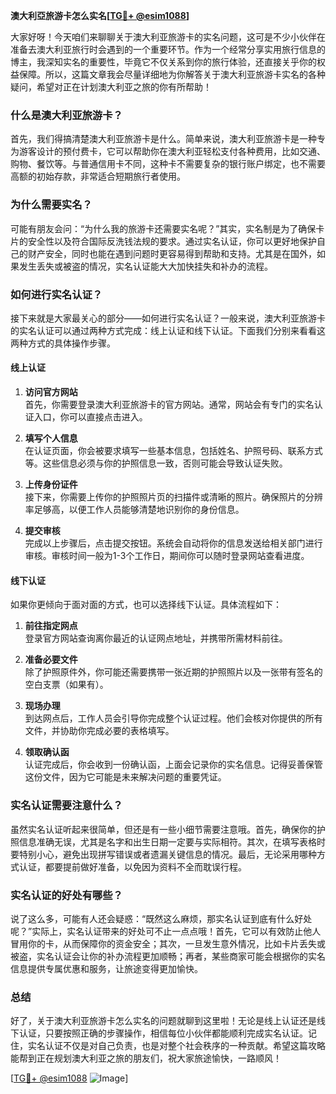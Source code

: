 **澳大利亞旅游卡怎么实名[[TG💪+ @esim1088](https://t.me/s/esim1088)]**

大家好呀！今天咱们来聊聊关于澳大利亚旅游卡的实名问题，这可是不少小伙伴在准备去澳大利亚旅行时会遇到的一个重要环节。作为一个经常分享实用旅行信息的博主，我深知实名的重要性，毕竟它不仅关系到你的旅行体验，还直接关乎你的权益保障。所以，这篇文章我会尽量详细地为你解答关于澳大利亚旅游卡实名的各种疑问，希望对正在计划澳大利亚之旅的你有所帮助！

### 什么是澳大利亚旅游卡？

首先，我们得搞清楚澳大利亚旅游卡是什么。简单来说，澳大利亚旅游卡是一种专为游客设计的预付费卡，它可以帮助你在澳大利亚轻松支付各种费用，比如交通、购物、餐饮等。与普通信用卡不同，这种卡不需要复杂的银行账户绑定，也不需要高额的初始存款，非常适合短期旅行者使用。

### 为什么需要实名？

可能有朋友会问：“为什么我的旅游卡还需要实名呢？”其实，实名制是为了确保卡片的安全性以及符合国际反洗钱法规的要求。通过实名认证，你可以更好地保护自己的财产安全，同时也能在遇到问题时更容易得到帮助和支持。尤其是在国外，如果发生丢失或被盗的情况，实名认证能大大加快挂失和补办的流程。

### 如何进行实名认证？

接下来就是大家最关心的部分——如何进行实名认证？一般来说，澳大利亚旅游卡的实名认证可以通过两种方式完成：线上认证和线下认证。下面我们分别来看看这两种方式的具体操作步骤。

#### 线上认证

1. **访问官方网站**  
   首先，你需要登录澳大利亚旅游卡的官方网站。通常，网站会有专门的实名认证入口，你可以直接点击进入。

2. **填写个人信息**  
   在认证页面，你会被要求填写一些基本信息，包括姓名、护照号码、联系方式等。这些信息必须与你的护照信息一致，否则可能会导致认证失败。

3. **上传身份证件**  
   接下来，你需要上传你的护照照片页的扫描件或清晰的照片。确保照片的分辨率足够高，以便工作人员能够清楚地识别你的身份信息。

4. **提交审核**  
   完成以上步骤后，点击提交按钮。系统会自动将你的信息发送给相关部门进行审核。审核时间一般为1-3个工作日，期间你可以随时登录网站查看进度。

#### 线下认证

如果你更倾向于面对面的方式，也可以选择线下认证。具体流程如下：

1. **前往指定网点**  
   登录官方网站查询离你最近的认证网点地址，并携带所需材料前往。

2. **准备必要文件**  
   除了护照原件外，你可能还需要携带一张近期的护照照片以及一张带有签名的空白支票（如果有）。

3. **现场办理**  
   到达网点后，工作人员会引导你完成整个认证过程。他们会核对你提供的所有文件，并协助你完成必要的表格填写。

4. **领取确认函**  
   认证完成后，你会收到一份确认函，上面会记录你的实名信息。记得妥善保管这份文件，因为它可能是未来解决问题的重要凭证。

### 实名认证需要注意什么？

虽然实名认证听起来很简单，但还是有一些小细节需要注意哦。首先，确保你的护照信息准确无误，尤其是名字和出生日期一定要与实际相符。其次，在填写表格时要特别小心，避免出现拼写错误或者遗漏关键信息的情况。最后，无论采用哪种方式认证，都要提前做好准备，以免因为资料不全而耽误行程。

### 实名认证的好处有哪些？

说了这么多，可能有人还会疑惑：“既然这么麻烦，那实名认证到底有什么好处呢？”实际上，实名认证带来的好处可不止一点点哦！首先，它可以有效防止他人冒用你的卡，从而保障你的资金安全；其次，一旦发生意外情况，比如卡片丢失或被盗，实名认证会让你的补办流程更加顺畅；再者，某些商家可能会根据你的实名信息提供专属优惠和服务，让旅途变得更加愉快。

### 总结

好了，关于澳大利亚旅游卡怎么实名的问题就聊到这里啦！无论是线上认证还是线下认证，只要按照正确的步骤操作，相信每位小伙伴都能顺利完成实名认证。记住，实名认证不仅是对自己负责，也是对整个社会秩序的一种贡献。希望这篇攻略能帮到正在规划澳大利亚之旅的朋友们，祝大家旅途愉快，一路顺风！

[[TG💪+ @esim1088](https://t.me/s/esim1088) ![Image](https://i.postimg.cc/4NQfJmqS/Snipaste-2025-05-13-00-14-12.png)]